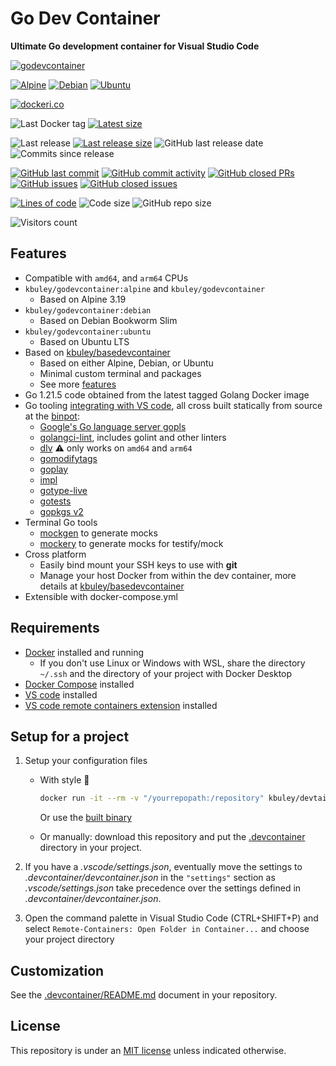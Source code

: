 # Go Dev Container

**Ultimate Go development container for Visual Studio Code**

[![godevcontainer](https://github.com/kbuley/godevcontainer/raw/main/title.png)](https://hub.docker.com/r/kbuley/godevcontainer)

[![Alpine](https://github.com/kbuley/godevcontainer/actions/workflows/alpine.yml/badge.svg)](https://github.com/kbuley/godevcontainer/actions/workflows/alpine.yml)
[![Debian](https://github.com/kbuley/godevcontainer/actions/workflows/debian.yml/badge.svg)](https://github.com/kbuley/godevcontainer/actions/workflows/debian.yml)
[![Ubuntu](https://github.com/kbuley/godevcontainer/actions/workflows/ubuntu.yml/badge.svg)](https://github.com/kbuley/godevcontainer/actions/workflows/ubuntu.yml)

[![dockeri.co](https://dockeri.co/image/kbuley/godevcontainer)](https://hub.docker.com/r/kbuley/godevcontainer)

![Last Docker tag](https://img.shields.io/docker/v/kbuley/godevcontainer?sort=semver&label=Last%20Docker%20tag)
[![Latest size](https://img.shields.io/docker/image-size/kbuley/godevcontainer/latest?label=Latest%20image)](https://hub.docker.com/r/kbuley/godevcontainer/tags)

![Last release](https://img.shields.io/github/release/kbuley/godevcontainer?label=Last%20release)
[![Last release size](https://img.shields.io/docker/image-size/kbuley/godevcontainer?sort=semver&label=Last%20released%20image)](https://hub.docker.com/r/kbuley/godevcontainer/tags?page=1&ordering=last_updated)
![GitHub last release date](https://img.shields.io/github/release-date/kbuley/godevcontainer?label=Last%20release%20date)
![Commits since release](https://img.shields.io/github/commits-since/kbuley/godevcontainer/latest?sort=semver)

[![GitHub last commit](https://img.shields.io/github/last-commit/kbuley/godevcontainer.svg)](https://github.com/kbuley/godevcontainer/commits/main)
[![GitHub commit activity](https://img.shields.io/github/commit-activity/y/kbuley/godevcontainer.svg)](https://github.com/kbuley/godevcontainer/graphs/contributors)
[![GitHub closed PRs](https://img.shields.io/github/issues-pr-closed/kbuley/godevcontainer.svg)](https://github.com/kbuley/godevcontainer/pulls?q=is%3Apr+is%3Aclosed)
[![GitHub issues](https://img.shields.io/github/issues/kbuley/godevcontainer.svg)](https://github.com/kbuley/godevcontainer/issues)
[![GitHub closed issues](https://img.shields.io/github/issues-closed/kbuley/godevcontainer.svg)](https://github.com/kbuley/godevcontainer/issues?q=is%3Aissue+is%3Aclosed)

[![Lines of code](https://img.shields.io/tokei/lines/github/kbuley/godevcontainer)](https://github.com/kbuley/godevcontainer)
![Code size](https://img.shields.io/github/languages/code-size/kbuley/godevcontainer)
![GitHub repo size](https://img.shields.io/github/repo-size/kbuley/godevcontainer)

![Visitors count](https://visitor-badge.laobi.icu/badge?page_id=godevcontainer.readme)

## Features

- Compatible with `amd64`, and `arm64` CPUs
- `kbuley/godevcontainer:alpine` and `kbuley/godevcontainer`
  - Based on Alpine 3.19
- `kbuley/godevcontainer:debian`
  - Based on Debian Bookworm Slim
- `kbuley/godevcontainer:ubuntu`
  - Based on Ubuntu LTS
- Based on [kbuley/basedevcontainer](https://github.com/kbuley/basedevcontainer)
  - Based on either Alpine, Debian, or Ubuntu
  - Minimal custom terminal and packages
  - See more [features](https://github.com/kbuley/basedevcontainer#features)
- Go 1.21.5 code obtained from the latest tagged Golang Docker image
- Go tooling [integrating with VS code](https://github.com/Microsoft/vscode-go/wiki/Go-tools-that-the-Go-extension-depends-on), all cross built statically from source at the [binpot](https://github.com/kbuley/binpot):
  - [Google's Go language server gopls](https://github.com/golang/tools/tree/master/gopls)
  - [golangci-lint](https://github.com/golangci/golangci-lint), includes golint and other linters
  - [dlv](https://github.com/go-delve/delve/cmd/dlv) ⚠️ only works on `amd64` and `arm64`
  - [gomodifytags](https://github.com/fatih/gomodifytags)
  - [goplay](https://github.com/haya14busa/goplay)
  - [impl](https://github.com/josharian/impl)
  - [gotype-live](https://github.com/tylerb/gotype-live)
  - [gotests](https://github.com/cweill/gotests)
  - [gopkgs v2](https://github.com/uudashr/gopkgs/tree/master/v2)
- Terminal Go tools
  - [mockgen](https://github.com/golang/mock) to generate mocks
  - [mockery](https://github.com/vektra/mockery) to generate mocks for testify/mock
- Cross platform
  - Easily bind mount your SSH keys to use with **git**
  - Manage your host Docker from within the dev container, more details at [kbuley/basedevcontainer](https://github.com/kbuley/basedevcontainer#features)
- Extensible with docker-compose.yml

## Requirements

- [Docker](https://www.docker.com/products/docker-desktop) installed and running
  - If you don't use Linux or Windows with WSL, share the directory `~/.ssh` and the directory of your project with Docker Desktop
- [Docker Compose](https://docs.docker.com/compose/install/) installed
- [VS code](https://code.visualstudio.com/download) installed
- [VS code remote containers extension](https://marketplace.visualstudio.com/items?itemName=ms-vscode-remote.remote-containers) installed

## Setup for a project

1. Setup your configuration files

   - With style 💯

     ```sh
     docker run -it --rm -v "/yourrepopath:/repository" kbuley/devtainr:v0.2.0 -dev go -path /repository -name projectname
     ```

     Or use the [built binary](https://github.com/kbuley/devtainr#binary)

   - Or manually: download this repository and put the [.devcontainer](.devcontainer) directory in your project.

1. If you have a _.vscode/settings.json_, eventually move the settings to _.devcontainer/devcontainer.json_ in the `"settings"` section as _.vscode/settings.json_ take precedence over the settings defined in _.devcontainer/devcontainer.json_.
1. Open the command palette in Visual Studio Code (CTRL+SHIFT+P) and select `Remote-Containers: Open Folder in Container...` and choose your project directory

## Customization

See the [.devcontainer/README.md](.devcontainer/README.md) document in your repository.

## License

This repository is under an [MIT license](https://github.com/kbuley/godevcontainer/main/LICENSE) unless indicated otherwise.
